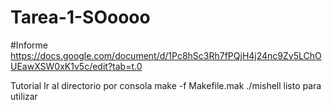 # Tarea-1-SOoooo

#Informe
https://docs.google.com/document/d/1Pc8hSc3Rh7fPQjH4j24nc9Zv5LChOUEawXSW0xK1v5c/edit?tab=t.0

Tutorial
Ir al directorio por consola
make -f Makefile.mak
./mishell
listo para utilizar
